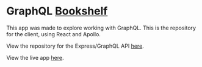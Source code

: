 # GraphQL [Bookshelf](https://bookshelf-orcin.vercel.app/)

This app was made to explore working with GraphQL. This is the repository for the client, using React and Apollo.

View the repository for the Express/GraphQL API [here](https://github.com/Rachanastasia/graphql-bookshelf-api).

View the live app [here](https://bookshelf-orcin.vercel.app/).
